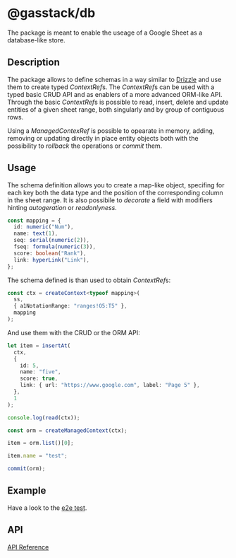 # @gasstack/db

The package is meant to enable the useage of a Google Sheet as a database-like store.

## Description

The package allows to define schemas in a way similar to [Drizzle](https://orm.drizzle.team/) and use them to create typed *ContextRef*s. The *ContextRef*s can be used with a typed basic CRUD API and as enablers of a more advanced ORM-like API.
Through the basic *ContextRef*s is possible to read, insert, delete and update entities of a given sheet range, both singularly and by group of contiguous rows.

Using a _ManagedContexRef_ is possible to opearate in memory, adding, removing or updating directly in place entity objects both with the possibility to _rollback_ the operations or _commit_ them.

## Usage

The schema definition allows you to create a map-like object, specifing for each key both the data type and the position
of the corresponding column in the sheet range.
It is also possibile to _decorate_ a field with modifiers hinting _autogeration_ or _readonlyness_.

```ts
const mapping = {
  id: numeric("Num"),
  name: text(1),
  seq: serial(numeric(2)),
  fseq: formula(numeric(3)),
  score: boolean("Rank"),
  link: hyperLink("Link"),
};
```

The schema defined is than used to obtain *ContextRef*s:

```ts
const ctx = createContext<typeof mapping>(
  ss,
  { a1NotationRange: "ranges!O5:T5" },
  mapping
);
```

And use them with the CRUD or the ORM API:

```ts
let item = insertAt(
  ctx,
  {
    id: 5,
    name: "five",
    score: true,
    link: { url: "https://www.google.com", label: "Page 5" },
  },
  1
);

console.log(read(ctx));

const orm = createManagedContext(ctx);

item = orm.list()[0];

item.name = "test";

commit(orm);
```

## Example

Have a look to the [e2e test](main.e2e.ts).

## API

[API Reference](docs/modules.md)
